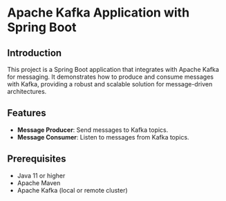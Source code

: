 # Apache Kafka Application with Spring Boot

## Introduction
This project is a Spring Boot application that integrates with Apache Kafka for messaging. It demonstrates how to produce and consume messages with Kafka, providing a robust and scalable solution for message-driven architectures.

## Features
- **Message Producer**: Send messages to Kafka topics.
- **Message Consumer**: Listen to messages from Kafka topics.

## Prerequisites
- Java 11 or higher
- Apache Maven
- Apache Kafka (local or remote cluster)
